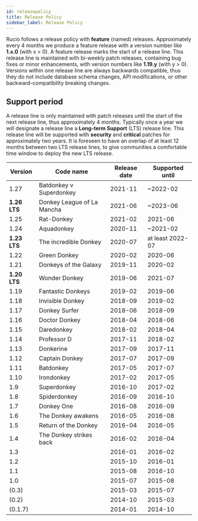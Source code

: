```yaml
---
id: releasepolicy
title: Release Policy
sidebar_label: Release Policy
---
```


Rucio follows a release policy with **feature** (named) releases. Approximately every 4 months we produce a feature release with a version number like **1.x.0** (with x > 0). A feature release marks the start of a release line. This release line is maintained with bi-weekly patch releases, containing bug fixes or minor enhancements, with version numbers like **1.19.y** (with y > 0). Versions within one release line are always backwards compatible, thus they do not include database schema changes, API modifications, or other backward-compatibility breaking changes.

## Support period

A release line is only maintained with patch releases until the start of the next release line, thus approximately 4 months. Typically once a year we will designate a release line a **Long-term Support** (LTS) release line. This release line will be supported with **security** and **critical** patches for approximately two years. It is foreseen to have an overlap of at least 12 months between two LTS release lines, to give communities a comfortable time window to deploy the new LTS release.

| Version        | Code name                  | Release date   | Supported until   |
| -------------- | -------------------------- | -------------- | ----------------- |
| 1.27           | Batdonkey v Superdonkey    | 2021-11        | ~2022-02          |
| **1.26 LTS**   | Donkey League of La Mancha | 2021-06        | ~2023-06          |
| 1.25           | Rat-Donkey                 | 2021-02        | 2021-06           |
| 1.24           | Aquadonkey                 | 2020-11        | ~2021-02          |
| **1.23 LTS**   | The incredible Donkey      | 2020-07        | at least 2022-07  |
| 1.22           | Green Donkey               | 2020-02        | 2020-06           |
| 1.21           | Donkeys of the Galaxy      | 2019-11        | 2020-02           |
| **1.20 LTS**   | Wonder Donkey              | 2019-06        | 2021-07           |
| 1.19           | Fantastic Donkeys          | 2019-02        | 2019-06           |
| 1.18           | Invisible Donkey           | 2018-09        | 2019-02           |
| 1.17           | Donkey Surfer              | 2018-06        | 2018-09           |
| 1.16           | Doctor Donkey              | 2018-04        | 2018-06           |
| 1.15           | Daredonkey                 | 2018-02        | 2018-04           |
| 1.14           | Professor D                | 2017-11        | 2018-02           |
| 1.13           | Donkerine                  | 2017-09        | 2017-11           |
| 1.12           | Captain Donkey             | 2017-07        | 2017-09           |
| 1.11           | Batdonkey                  | 2017-05        | 2017-07           |
| 1.10           | Irondonkey                 | 2017-02        | 2017-05           |
| 1.9            | Superdonkey                | 2016-10        | 2017-02           |
| 1.8            | Spiderdonkey               | 2016-09        | 2016-10           |
| 1.7            | Donkey One                 | 2016-08        | 2016-09           |
| 1.6            | The Donkey awakens         | 2016-05        | 2016-08           |
| 1.5            | Return of the Donkey       | 2016-04        | 2016-05           |
| 1.4            | The Donkey strikes back    | 2016-02        | 2016-04           |
| 1.3            |                            | 2016-01        | 2016-02           |
| 1.2            |                            | 2015-10        | 2016-01           |
| 1.1            |                            | 2015-08        | 2016-10           |
| 1.0            |                            | 2015-07        | 2015-08           |
| (0.3)          |                            | 2015-03        | 2015-07           |
| (0.2)          |                            | 2014-10        | 2015-03           |
| (0.1.7)        |                            | 2014-01        | 2014-10           |

